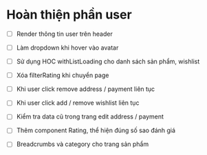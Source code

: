 # Hoàn thiện phần user

- [ ] Render thông tin user trên header

- [ ] Làm dropdown khi hover vào avatar

- [ ] Sử dụng HOC withListLoading cho danh sách sản phẩm, wishlist

- [ ] Xóa filterRating khi chuyển page

- [ ] Khi user click remove address / payment liên tục

- [ ] Khi user click add / remove wishlist liên tục

- [ ] Kiểm tra data cũ trong trang edit address / payment

- [ ] Thêm component Rating, thể hiện đúng số sao đánh giá

- [ ] Breadcrumbs và category cho trang sản phẩm